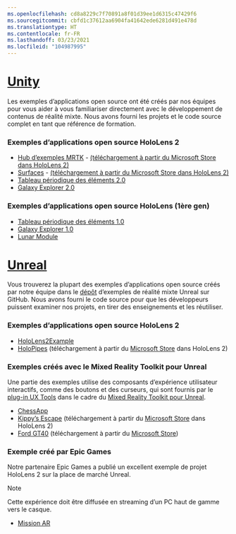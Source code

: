 ```yaml
---
ms.openlocfilehash: cd8a8229c7f70891a8f01d39ee1d6315c47429f6
ms.sourcegitcommit: cbfd1c37612aa6904fa41642ede6281d491e478d
ms.translationtype: HT
ms.contentlocale: fr-FR
ms.lasthandoff: 03/23/2021
ms.locfileid: "104987995"
---
```

# <a name="unity"></a>[Unity](#tab/unity)

Les exemples d’applications open source ont été créés par nos équipes pour vous aider à vous familiariser directement avec le développement de contenus de réalité mixte. Nous avons fourni les projets et le code source complet en tant que référence de formation.

### <a name="hololens-2-open-source-sample-apps"></a>Exemples d’applications open source HoloLens 2

* [Hub d’exemples MRTK](https://microsoft.github.io/MixedRealityToolkit-Unity/Documentation/README_ExampleHub.html) - [(téléchargement à partir du Microsoft Store dans HoloLens 2)](https://www.microsoft.com/p/mrtk-examples-hub/9mv8c39l2sj4)
* [Surfaces](../unity/sampleapp-surfaces.md) - [(téléchargement à partir du Microsoft Store dans HoloLens 2)](https://www.microsoft.com/p/surfaces/9nvkpv3sk3x0)
* [Tableau périodique des éléments 2.0](https://medium.com/@dongyoonpark/bringing-the-periodic-table-of-the-elements-app-to-hololens-2-with-mrtk-v2-a6e3d8362158)
* [Galaxy Explorer 2.0](../unity/galaxy-explorer-update.md)

### <a name="hololens-1st-gen-open-source-sample-apps"></a>Exemples d’applications open source HoloLens (1ère gen)

* [Tableau périodique des éléments 1.0](../unity/periodic-table-of-the-elements.md)
* [Galaxy Explorer 1.0](../unity/galaxy-explorer.md)
* [Lunar Module](../unity/lunar-module.md)

# <a name="unreal"></a>[Unreal](#tab/unreal)

Vous trouverez la plupart des exemples d’applications open source créés par notre équipe dans le [dépôt](https://github.com/microsoft/MixedReality-Unreal-Samples) d’exemples de réalité mixte Unreal sur GitHub. Nous avons fourni le code source pour que les développeurs puissent examiner nos projets, en tirer des enseignements et les réutiliser.

### <a name="hololens-2-open-source-sample-apps"></a>Exemples d’applications open source HoloLens 2

* [HoloLens2Example](https://github.com/microsoft/MixedReality-Unreal-Samples/tree/master/HoloLens2Example)
* [HoloPipes](https://github.com/microsoft/MixedReality-Unreal-HoloPipes) (téléchargement à partir du [Microsoft Store](https://www.microsoft.com/p/holopipes/9mszb3nnrxn9) dans HoloLens 2)

### <a name="made-with-the-mixed-reality-toolkit-for-unreal"></a>Exemples créés avec le Mixed Reality Toolkit pour Unreal

Une partie des exemples utilise des composants d’expérience utilisateur interactifs, comme des boutons et des curseurs, qui sont fournis par le [plug-in UX Tools](https://aka.ms/uxt-unreal) dans le cadre du [Mixed Reality Toolkit pour Unreal](https://aka.ms/mrtk-unreal).

* [ChessApp](https://github.com/microsoft/MixedReality-Unreal-Samples/tree/master/ChessApp)
* [Kippy’s Escape](../unreal/unreal-kippys-escape.md) (téléchargement à partir du [Microsoft Store](https://www.microsoft.com/p/kippys-escape/9nbd7gl86vkd) dans HoloLens 2)
* [Ford GT40](../unreal/unreal-ford-gt40.md) (téléchargement à partir du [Microsoft Store](https://www.microsoft.com/p/ford-gt40/9p4vllktfvfp))

### <a name="made-by-epic-games"></a>Exemple créé par Epic Games

Notre partenaire Epic Games a publié un excellent exemple de projet HoloLens 2 sur la place de marché Unreal.

> [!NOTE]
> Cette expérience doit être diffusée en streaming d’un PC haut de gamme vers le casque.

* [Mission AR](https://docs.unrealengine.com/Resources/Showcases/MissionAR/index.html)
